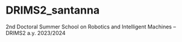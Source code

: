 # DRIMS2_santanna
2nd Doctoral Summer School on Robotics and Intelligent Machines – DRIMS2 a.y. 2023/2024
